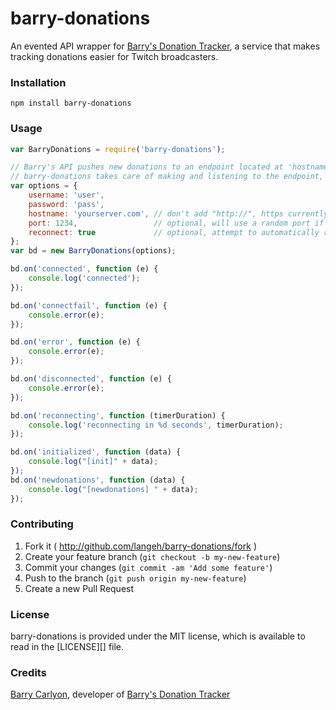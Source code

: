 # barry-donations
An evented API wrapper for [Barry's Donation Tracker](http://don.barrycarlyon.co.uk/), a service that makes tracking donations 
easier for Twitch broadcasters.

### Installation
```
npm install barry-donations
```

### Usage
```javascript
var BarryDonations = require('barry-donations');

// Barry's API pushes new donations to an endpoint located at 'hostname'
// barry-donations takes care of making and listening to the endpoint, but you must supply the hostname
var options = {
    username: 'user',
    password: 'pass',
    hostname: 'yourserver.com', // don't add "http://", https currently unsupported
    port: 1234,                 // optional, will use a random port if not supplied
    reconnect: true             // optional, attempt to automatically reconnect when disconnected. defaults to true.
};
var bd = new BarryDonations(options);

bd.on('connected', function (e) {
    console.log('connected');
});

bd.on('connectfail', function (e) {
    console.error(e);
});

bd.on('error', function (e) {
    console.error(e);
});

bd.on('disconnected', function (e) {
    console.error(e);
});

bd.on('reconnecting', function (timerDuration) {
    console.log('reconnecting in %d seconds', timerDuration);
});

bd.on('initialized', function (data) {
    console.log("[init]" + data);
});
bd.on('newdonations', function (data) {
    console.log("[newdonations] " + data);
});
```

### Contributing
1. Fork it ( http://github.com/langeh/barry-donations/fork )
2. Create your feature branch (`git checkout -b my-new-feature`)
3. Commit your changes (`git commit -am 'Add some feature'`)
4. Push to the branch (`git push origin my-new-feature`)
5. Create a new Pull Request

### License
barry-donations is provided under the MIT license, which is available to read in the [LICENSE][] file.

### Credits
[Barry Carlyon](http://barrycarlyon.co.uk/), developer of [Barry's Donation Tracker](http://don.barrycarlyon.co.uk/)
